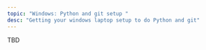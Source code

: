 ```yaml
---
topic: "Windows: Python and git setup "
desc: "Getting your windows laptop setup to do Python and git"
---
```


TBD
